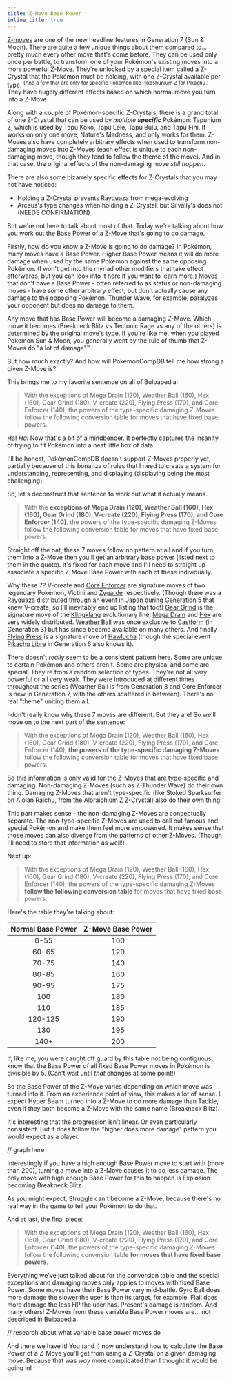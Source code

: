 ```yaml
---
title: Z-Move Base Power
inline_title: true
---
```


[Z-moves](https://bulbapedia.bulbagarden.net/wiki/Z-Move) are one of the new headline features in Generation 7 (Sun & Moon). There are quite a few unique things about them compared to... pretty much every other move that's come before. They can be used only once per battle, to transform one of your Pokémon's existing moves into a more powerful Z-Move. They're unlocked by a special item called a Z-Crystal that the Pokémon must be holding, with one Z-Crystal available per type. <sup>(And a few that are only for specific Pokémon like Pikashunium Z for Pikachu.)</sup> They have hugely different effects based on which normal move you turn into a Z-Move.

Along with a couple of Pokémon-specific Z-Crystals, there is a grand total of one Z-Crystal that can be used by *multiple **specific*** Pokémon: Tapunium Z, which is used by Tapu Koko, Tapu Lele, Tapu Bulu, and Tapu Fini. It works on only one move, Nature's Madness, and only works for them. Z-Moves also have completely arbitrary effects when used to transform non-damaging moves into Z-Moves (each effect is unique to each non-damaging move, though they tend to follow the theme of the move). And in that case, the original effects of the non-damaging move *still happen*.

There are also some bizarrely specific effects for Z-Crystals that you may not have noticed:

* Holding a Z-Crystal prevents Rayquaza from mega-evolving
* Arceus's type changes when holding a Z-Crystal, but Silvally's does not (NEEDS CONFIRMATION)

But we're not here to talk about most of that. Today we're talking about how you work out the Base Power of a Z-Move that's going to do damage.

Firstly, how do you know a Z-Move is going to do damage? In Pokémon, many moves have a Base Power. Higher Base Power means it will do more damage when used by the same Pokémon against the same opposing Pokémon. (I won't get into the myriad other modifiers that take effect afterwards, but you can look into it here if you want to learn more.) Moves that don't have a Base Power - often referred to as status or non-damaging moves - have some other arbitrary effect, but don't actually cause any damage to the opposing Pokémon. Thunder Wave, for example, paralyzes your opponent but does no damage to them.

Any move that has Base Power will become a damaging Z-Move. Which move it becomes (Breakneck Blitz vs Tectonic Rage vs any of the others) is determined by the original move's type. If you're like me, when you played Pokemon Sun & Moon, you generally went by the rule of thumb that Z-Moves do "a lot of damage"™.

But how much exactly? And how will PokémonCompDB tell me how strong a given Z-Move is?

This brings me to my favorite sentence on all of Bulbapedia:

> With the exceptions of Mega Drain (120), Weather Ball (160), Hex (160), Gear Grind (180), V-create (220), Flying Press (170), and Core Enforcer (140), the powers of the type-specific damaging Z-Moves follow the following conversion table for moves that have fixed base powers.

Ha! *Ha!* Now that's a bit of a mindbender. It perfectly captures the insanity of trying to fit Pokémon into a neat little box of data.

I'll be honest, PokémonCompDB doesn't support Z-Moves properly yet, partially because of this bonanza of rules that I need to create a system for understanding, representing, and displaying (displaying being the most challenging).

So, let's deconstruct that sentence to work out what it actually means.

> With the **exceptions of Mega Drain (120), Weather Ball (160), Hex (160), Gear Grind (180), V-create (220), Flying Press (170), and Core Enforcer (140)**, the powers of the type-specific damaging Z-Moves follow the following conversion table for moves that have fixed base powers.

Straight off the bat, these 7 moves follow no pattern at all and if you turn them into a Z-Move then you'll get an arbitrary base power (listed next to them in the quote). It's fixed for each move and I'll need to straight up associate a specific Z-Move Base Power with each of these individually.

Why these 7? V-create and [Core Enforcer](https://www.serebii.net/attackdex-sm/coreenforcer.shtml) are signature moves of two legendary Pokémon, Victini and [Zygarde](https://www.serebii.net/pokedex-sm/718.shtml) respectively. (Though there was a Rayquaza distributed through an event in Japan during Generation 5 that knew V-create, so I'll inevitably end up listing that too!) [Gear Grind](https://www.serebii.net/attackdex-bw/geargrind.shtml) is the signature move of the [Klingklang](https://www.serebii.net/pokedex-sm/601.shtml) evolutionary line. [Mega Drain](https://www.serebii.net/attackdex-sm/megadrain.shtml) and [Hex](https://www.serebii.net/attackdex-sm/hex.shtml) are very widely distributed. [Weather Ball](https://www.serebii.net/attackdex-xy/weatherball.shtml) was once exclusive to [Castform](https://www.serebii.net/pokedex-sm/351.shtml) (in Generation 3) but has since become available on many others. And finally [Flying Press](https://www.serebii.net/attackdex-sm/flyingpress.shtml) is a signature move of [Hawlucha](https://www.serebii.net/pokedex-sm/701.shtml) (though the special event [Pikachu Libre](https://www.serebii.net/pokedex-xy/025.shtml) in Generation 6 also knows it).

There doesn't *really* seem to be a consistent pattern here. Some are unique to certain Pokémon and others aren't. Some are physical and some are special. They're from a random selection of types. They're not all very powerful or all very weak. They were introduced at different times throughout the series (Weather Ball is from Generation 3 and Core Enforcer is new in Generation 7, with the others scattered in between). There's no real "theme" uniting them all.

I don't really know why these 7 moves are different. But they are! So we'll move on to the next part of the sentence:

> With the exceptions of Mega Drain (120), Weather Ball (160), Hex (160), Gear Grind (180), V-create (220), Flying Press (170), and Core Enforcer (140), **the powers of the type-specific damaging Z-Moves** follow the following conversion table for moves that have fixed base powers.

So this information is only valid for the Z-Moves that are type-specific and damaging. Non-damaging Z-Moves (such as Z-Thunder Wave) do their own thing. Damaging Z-Moves that aren't type-specific (like Stoked Sparksurfer on Alolan Raichu, from the Aloraichium Z Z-Crystal) also do their own thing.

This part makes sense - the non-damaging Z-Moves are conceptually separate. The non-type-specific Z-Moves are used to call out famous and special Pokémon and make them feel more empowered. It makes sense that those moves can also diverge from the patterns of other Z-Moves. (Though I'll need to store that information as well!)

Next up:

> With the exceptions of Mega Drain (120), Weather Ball (160), Hex (160), Gear Grind (180), V-create (220), Flying Press (170), and Core Enforcer (140), the powers of the type-specific damaging Z-Moves **follow the following conversion table** for moves that have fixed base powers.

Here's the table they're talking about:

| Normal Base Power | Z-Move Base Power |
|:-----------------:|:-----------------:|
| 0-55              | 100               |
| 60-65             | 120               |
| 70-75             | 140               |
| 80-85             | 160               |
| 90-95             | 175               |
| 100               | 180               |
| 110               | 185               |
| 120-125           | 190               |
| 130               | 195               |
| 140+              | 200               |

If, like me, you were caught off guard by this table not being contiguous, know that the Base Power of all fixed Base Power moves in Pokémon is divisible by 5. (Can't wait until *that* changes at some point!)

So the Base Power of the Z-Move varies depending on which move was turned into it. From an experience point of view, this makes a lot of sense. I expect Hyper Beam turned into a Z-Move to do more damage than Tackle, even if they both become a Z-Move with the same name (Breakneck Blitz).

It's interesting that the progression isn't linear. Or even particularly consistent. But it does follow the "higher does more damage" pattern you would expect as a player.

// graph here

Interestingly if you have a high enough Base Power move to start with (more than 200), turning a move into a Z-Move causes it to do less damage. The only move with high enough Base Power for this to happen is Explosion becoming Breakneck Blitz.

As you might expect, Struggle can't become a Z-Move, because there's no real way in the game to tell your Pokémon to do that.

And at last, the final piece:

> With the exceptions of Mega Drain (120), Weather Ball (160), Hex (160), Gear Grind (180), V-create (220), Flying Press (170), and Core Enforcer (140), the powers of the type-specific damaging Z-Moves follow the following conversion table **for moves that have fixed base powers**.

Everything we've just talked about for the conversion table and the special exceptions and damaging moves only applies to moves with fixed Base Power. Some moves have their Base Power vary mid-battle. Gyro Ball does more damage the slower the user is than its target, for example. Flail does more damage the less HP the user has. Present's damage is random. And many others! Z-Moves from these variable Base Power moves are... not described in Bulbapedia.

// research about what variable base power moves do

And there we have it! You (and I) now understand how to calculate the Base Power of a Z-Move you'll get from using a Z-Crystal on a given damaging move. Because that was *way* more complicated than I thought it would be going in!